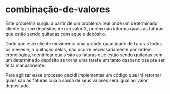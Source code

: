 # combinação-de-valores

Este problema surgiu a partir de um problema real onde um determinado cliente faz um depósitos de um valor X, porém não informa quais as faturas que estão sendo quitadas com aquele depósito.

Dado que este cliente movimenta uma grande quantidade de faturas todos os meses e, a quitação delas, não ocorre necessáriamente por ordem cronológica, identificar quais são as faturas que estão sendo quitadas com um determinado depósito se torna uma tarefa um tanto despendiosa pra ser feita manualmente.

Para agilizar esse processo decidi implementar um código que irá retornar quais são as faturas cuja a soma de seus valores será igual ao valor depositado.

